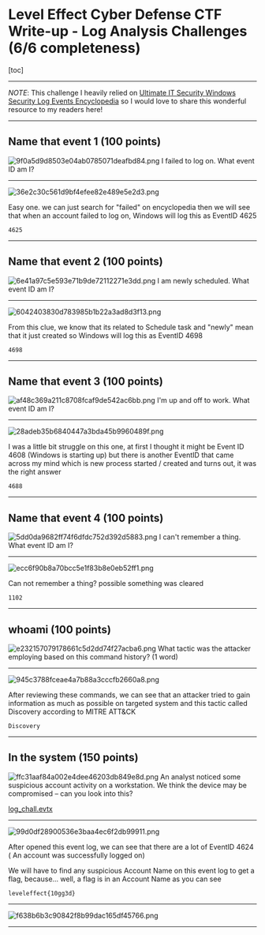 # Level Effect Cyber Defense CTF Write-up - Log Analysis Challenges (6/6 completeness)
[toc]
***
*NOTE*: This challenge I heavily relied on [Ultimate IT Security Windows Security Log Events Encyclopedia](https://www.ultimatewindowssecurity.com/securitylog/encyclopedia/) so I would love to share this wonderful resource to my readers here!
***
## Name that event 1 (100 points)
![9f0a5d9d8503e04ab0785071deafbd84.png](/resources/9f0a5d9d8503e04ab0785071deafbd84.png)
I failed to log on. What event ID am I?
***
![36e2c30c561d9bf4efee82e489e5e2d3.png](/resources/36e2c30c561d9bf4efee82e489e5e2d3.png)

Easy one. we can just search for "failed" on encyclopedia then we will see that when an account failed to log on, Windows will log this as EventID 4625

```
4625
```
***
## Name that event 2 (100 points)
![6e41a97c5e593e71b9de72112271e3dd.png](/resources/6e41a97c5e593e71b9de72112271e3dd.png)
I am newly scheduled. What event ID am I?
***
![6042403830d783985b1b22a3ad8d3f13.png](/resources/6042403830d783985b1b22a3ad8d3f13.png)

From this clue, we know that its related to Schedule task and "newly" mean that it just created so Windows will log this as EventID 4698

```
4698
```
***
## Name that event 3 (100 points)
![af48c369a211c8708fcaf9de542ac6bb.png](/resources/af48c369a211c8708fcaf9de542ac6bb.png)
I'm up and off to work. What event ID am I?
***
![28adeb35b6840447a3bda45b9960489f.png](/resources/28adeb35b6840447a3bda45b9960489f.png)

I was a little bit struggle on this one, at first I thought it might be Event ID 4608 (Windows is starting up) but there is another EventID that came across my mind which is new process started / created and turns out, it was the right answer

```
4688
```
***
## Name that event 4 (100 points)
![5dd0da9682ff74f6dfdc752d392d5883.png](/resources/5dd0da9682ff74f6dfdc752d392d5883.png)
I can't remember a thing. What event ID am I?
***
![ecc6f90b8a70bcc5e1f83b8e0eb52ff1.png](/resources/ecc6f90b8a70bcc5e1f83b8e0eb52ff1.png)

Can not remember a thing? possible something was cleared

```
1102
```
***
## whoami (100 points)
![e232157079178661c5d2dd74f27acba6.png](/resources/e232157079178661c5d2dd74f27acba6.png)
What tactic was the attacker employing based on this command history? (1 word)
***
![945c3788fceae4a7b88a3cccfb2660a8.png](/resources/945c3788fceae4a7b88a3cccfb2660a8.png)

After reviewing these commands, we can see that an attacker tried to gain information as much as possible on targeted system and this tactic called Discovery according to MITRE ATT&CK

```
Discovery
```
***
## In the system (150 points)
![ffc31aaf84a002e4dee46203db849e8d.png](/resources/ffc31aaf84a002e4dee46203db849e8d.png)
An analyst noticed some suspicious account activity on a workstation. We think the device may be compromised – can you look into this?

[log_chall.evtx](https://leveleffectcda.ctfd.io/files/1c5f28a4c20c7d14afa7a4a95b85746f/log_chall.evtx?token=eyJ1c2VyX2lkIjoxNTE0LCJ0ZWFtX2lkIjpudWxsLCJmaWxlX2lkIjozNX0.ZpP19w.y5J7aZCyHVNtSBfms9uM63IrqTM)
***
![99d0df28900536e3baa4ec6f2db99911.png](/resources/99d0df28900536e3baa4ec6f2db99911.png)

After opened this event log, we can see that there are a lot of EventID 4624 (	An account was successfully logged on)

We will have to find any suspicious Account Name on this event log to get a flag, because... well, a flag is in an Account Name as you can see

```
leveleffect{10gg3d}
```
***
![f638b6b3c90842f8b99dac165df45766.png](/resources/f638b6b3c90842f8b99dac165df45766.png)
***